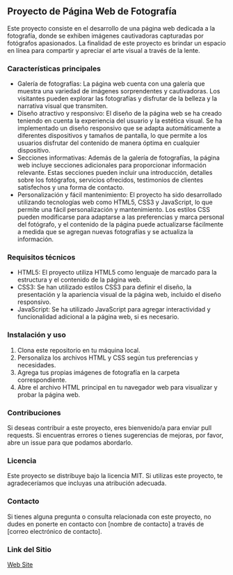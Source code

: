 <h2>Proyecto de Página Web de Fotografía</h2>
Este proyecto consiste en el desarrollo de una página web dedicada a la fotografía, donde se exhiben imágenes cautivadoras capturadas por fotógrafos apasionados. La finalidad de este proyecto es brindar un espacio en línea para compartir y apreciar el arte visual a través de la lente.

<h3>Características principales</h3>
<ul>
    <li>Galería de fotografías: La página web cuenta con una galería que muestra una variedad de imágenes sorprendentes y cautivadoras. Los visitantes pueden explorar las fotografías y disfrutar de la belleza y la narrativa visual que transmiten.
    </li>
    <li>
    Diseño atractivo y responsivo: El diseño de la página web se ha creado teniendo en cuenta la experiencia del usuario y la estética visual. Se ha implementado un diseño responsivo que se adapta automáticamente a diferentes dispositivos y tamaños de pantalla, lo que permite a los usuarios disfrutar del contenido de manera óptima en cualquier dispositivo.
    </li>
    <li>
        Secciones informativas: Además de la galería de fotografías, la página web incluye secciones adicionales para proporcionar información relevante. Estas secciones pueden incluir una introducción, detalles sobre los fotógrafos, servicios ofrecidos, testimonios de clientes satisfechos y una forma de contacto.
    </li>
    <li>
        Personalización y fácil mantenimiento: El proyecto ha sido desarrollado utilizando tecnologías web como HTML5, CSS3 y JavaScript, lo que permite una fácil personalización y mantenimiento. Los estilos CSS pueden modificarse para adaptarse a las preferencias y marca personal del fotógrafo, y el contenido de la página puede actualizarse fácilmente a medida que se agregan nuevas fotografías y se actualiza la información.
    </li>
</ul>

<h3>Requisitos t&eacute;cnicos</h3>
<ul>
    <li>HTML5: El proyecto utiliza HTML5 como lenguaje de marcado para la estructura y el contenido de la página web.</li>
    <li>CSS3: Se han utilizado estilos CSS3 para definir el diseño, la presentación y la apariencia visual de la página web, incluido el diseño responsivo.</li>
    <li>JavaScript: Se ha utilizado JavaScript para agregar interactividad y funcionalidad adicional a la página web, si es necesario.</li>
</ul>

<h3>Instalación y uso</h3>

1. Clona este repositorio en tu máquina local.
2. Personaliza los archivos HTML y CSS según tus preferencias y necesidades.
3. Agrega tus propias imágenes de fotografía en la carpeta correspondiente.
4. Abre el archivo HTML principal en tu navegador web para visualizar y probar la página web.

<h3>Contribuciones</h3>
<p>Si deseas contribuir a este proyecto, eres bienvenido/a para enviar pull requests. Si encuentras errores o tienes sugerencias de mejoras, por favor, abre un issue para que podamos abordarlo.</p>

<h3>Licencia</h3>
Este proyecto se distribuye bajo la licencia MIT. Si utilizas este proyecto, te agradeceríamos que incluyas una atribución adecuada.

<h3>Contacto</h3>
Si tienes alguna pregunta o consulta relacionada con este proyecto, no dudes en ponerte en contacto con [nombre de contacto] a través de [correo electrónico de contacto].

<h3>Link del Sitio</h3>
<a href="http://tpfotografia.infinityfreeapp.com/" _target="blank">Web Site</a>

